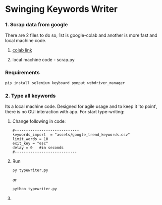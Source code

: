 # Swinging Keywords Writer

### 1. Scrap data from google

There are 2 files to do so, 1st is google-colab
and another is more fast and local machine code.

1) [colab link](https://colab.research.google.com/drive/1nIoFRBLoevumDFnm0MjlOCmnLldJDuQB?usp=sharing)

2) local machine code - scrap.py

### Requirements

```python
pip install selenium keyboard pynput webdriver_manager
```

### 2. Type all keywords
Its a local machine code. Designed for agile usage and to keep it 'to point', there is no GUI interaction with app.
For start type-writing:<br/>
1) Change following in code:
    ```
    #-----------------------------
    keywords_import  = "assets/google_trend_keywords.csv"
    limit_words = 10
    exit_key = "esc"
    delay = 0   #in seconds
    #----------------------------
    ```
3) Run
    ```python
    py typewriter.py
    ```
    or
    ```python 
    python typewriter.py
    ```
2) 
